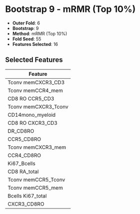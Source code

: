 # Bootstrap 9 - mRMR (Top 10%)

- **Outer Fold**: 6
- **Bootstrap**: 9
- **Method**: mRMR (Top 10%)
- **Fold Seed**: 55
- **Features Selected**: 16

## Selected Features

| Feature |
|---------|
| Tconv memCXCR3_CD3 |
| Tconv memCCR4_mem |
| CD8 RO CCR5_CD3 |
| Tconv memCXCR3_Tconv |
| CD14mono_myeloid |
| CD8 RO CXCR3_CD3 |
| DR_CD8RO |
| CCR5_CD8RO |
| Tconv memCXCR3_mem |
| CCR4_CD8RO |
| Ki67_Bcells |
| CD8 RA_total |
| Tconv memCCR5_Tconv |
| Tconv memCCR5_mem |
| Bcells Ki67_total |
| CXCR3_CD8RO |
